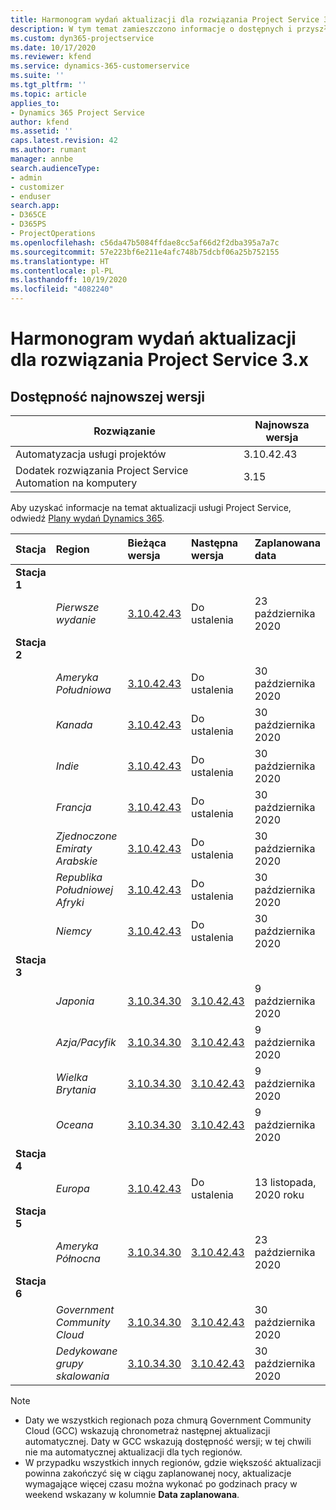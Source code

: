 ```yaml
---
title: Harmonogram wydań aktualizacji dla rozwiązania Project Service 3.x
description: W tym temat zamieszczono informacje o dostępnych i przyszłych wydaniach programu Dynamics 365 Project Service Automation.
ms.custom: dyn365-projectservice
ms.date: 10/17/2020
ms.reviewer: kfend
ms.service: dynamics-365-customerservice
ms.suite: ''
ms.tgt_pltfrm: ''
ms.topic: article
applies_to:
- Dynamics 365 Project Service
author: kfend
ms.assetid: ''
caps.latest.revision: 42
ms.author: rumant
manager: annbe
search.audienceType:
- admin
- customizer
- enduser
search.app:
- D365CE
- D365PS
- ProjectOperations
ms.openlocfilehash: c56da47b5084ffdae8cc5af66d2f2dba395a7a7c
ms.sourcegitcommit: 57e223bf6e211e4afc748b75dcbf06a25b752155
ms.translationtype: HT
ms.contentlocale: pl-PL
ms.lasthandoff: 10/19/2020
ms.locfileid: "4082240"
---
```

# <a name="update-release-schedule-for-project-service-3x"></a>Harmonogram wydań aktualizacji dla rozwiązania Project Service 3.x

## <a name="latest-version-availability"></a>Dostępność najnowszej wersji

| Rozwiązanie  | Najnowsza wersja |
|-------|----|
| Automatyzacja usługi projektów    |  3.10.42.43  |
| Dodatek rozwiązania Project Service Automation na komputery                | 3.15          |

Aby uzyskać informacje na temat aktualizacji usługi Project Service, odwiedź [Plany wydań Dynamics 365](https://docs.microsoft.com/dynamics365/release-plans/). 

| Stacja  | Region | Bieżąca wersja | Następna wersja |  Zaplanowana data
| :---   | :---   | :---   | :---   |:---   |         
|<strong>Stacja 1</strong> | |  |  | |
| | <i>Pierwsze wydanie</i> | [3.10.42.43](whats-new-ur-24.md) | Do ustalenia | 23 października 2020
|<strong>Stacja 2</strong> | |  |  | |
| | <i>Ameryka Południowa</i> | [3.10.42.43](whats-new-ur-24.md) | Do ustalenia | 30 października 2020
| | <i>Kanada</i> | [3.10.42.43](whats-new-ur-24.md) | Do ustalenia | 30 października 2020 
| | <i>Indie</i> | [3.10.42.43](whats-new-ur-24.md) | Do ustalenia | 30 października 2020
| | <i>Francja</i> | [3.10.42.43](whats-new-ur-24.md) | Do ustalenia | 30 października 2020
| | <i>Zjednoczone Emiraty Arabskie</i> | [3.10.42.43](whats-new-ur-24.md) | Do ustalenia | 30 października 2020
| | <i>Republika Południowej Afryki</i> | [3.10.42.43](whats-new-ur-24.md) | Do ustalenia | 30 października 2020
| | <i>Niemcy</i> | [3.10.42.43](whats-new-ur-24.md) | Do ustalenia | 30 października 2020
|<strong>Stacja 3</strong> | |  |  | |
| | <i>Japonia</i> |[3.10.34.30](whats-new-ur-23.md) | [3.10.42.43](whats-new-ur-24.md) | 9 października 2020 
| | <i>Azja/Pacyfik</i> |[3.10.34.30](whats-new-ur-23.md) | [3.10.42.43](whats-new-ur-24.md) | 9 października 2020
| | <i>Wielka Brytania</i> |[3.10.34.30](whats-new-ur-23.md) | [3.10.42.43](whats-new-ur-24.md) | 9 października 2020
| | <i>Oceana</i> |[3.10.34.30](whats-new-ur-23.md) | [3.10.42.43](whats-new-ur-24.md) | 9 października 2020
|<strong>Stacja 4</strong> | |  |  | |
| | <i>Europa</i> |[3.10.42.43](whats-new-ur-24.md) | Do ustalenia | 13 listopada, 2020 roku
|<strong>Stacja 5</strong> | |  |  | |
| | <i>Ameryka Północna</i> |[3.10.34.30](whats-new-ur-23.md) | [3.10.42.43](whats-new-ur-24.md) | 23 października 2020
|<strong>Stacja 6</strong> | |  |  | |
| | <i>Government Community Cloud</i> |[3.10.34.30](whats-new-ur-23.md) | [3.10.42.43](whats-new-ur-24.md) | 30 października 2020
| | <i>Dedykowane grupy skalowania</i> |[3.10.34.30](whats-new-ur-23.md) | [3.10.42.43](whats-new-ur-24.md) | 30 października 2020

>[!Note]
> - Daty we wszystkich regionach poza chmurą Government Community Cloud (GCC) wskazują chronometraż następnej aktualizacji automatycznej. Daty w GCC wskazują dostępność wersji; w tej chwili nie ma automatycznej aktualizacji dla tych regionów.
> - W przypadku wszystkich innych regionów, gdzie większość aktualizacji powinna zakończyć się w ciągu zaplanowanej nocy, aktualizacje wymagające więcej czasu można wykonać po godzinach pracy w weekend wskazany w kolumnie **Data zaplanowana**.
